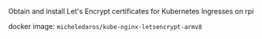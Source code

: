 Obtain and install Let's Encrypt certificates for Kubernetes Ingresses on rpi

docker image: `micheledaros/kube-nginx-letsencrypt-armv8`

